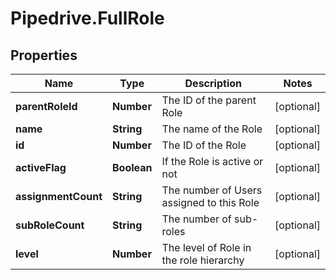 # Pipedrive.FullRole

## Properties

Name | Type | Description | Notes
------------ | ------------- | ------------- | -------------
**parentRoleId** | **Number** | The ID of the parent Role | [optional] 
**name** | **String** | The name of the Role | [optional] 
**id** | **Number** | The ID of the Role | [optional] 
**activeFlag** | **Boolean** | If the Role is active or not | [optional] 
**assignmentCount** | **String** | The number of Users assigned to this Role | [optional] 
**subRoleCount** | **String** | The number of sub-roles | [optional] 
**level** | **Number** | The level of Role in the role hierarchy | [optional] 



